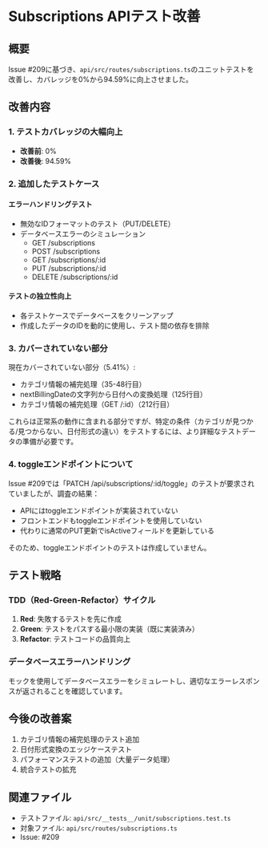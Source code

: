 # Subscriptions APIテスト改善

## 概要

Issue #209に基づき、`api/src/routes/subscriptions.ts`のユニットテストを改善し、カバレッジを0%から94.59%に向上させました。

## 改善内容

### 1. テストカバレッジの大幅向上
- **改善前**: 0%
- **改善後**: 94.59%

### 2. 追加したテストケース

#### エラーハンドリングテスト
- 無効なIDフォーマットのテスト（PUT/DELETE）
- データベースエラーのシミュレーション
  - GET /subscriptions
  - POST /subscriptions
  - GET /subscriptions/:id
  - PUT /subscriptions/:id
  - DELETE /subscriptions/:id

#### テストの独立性向上
- 各テストケースでデータベースをクリーンアップ
- 作成したデータのIDを動的に使用し、テスト間の依存を排除

### 3. カバーされていない部分

現在カバーされていない部分（5.41%）:
- カテゴリ情報の補完処理（35-48行目）
- nextBillingDateの文字列から日付への変換処理（125行目）
- カテゴリ情報の補完処理（GET /:id）（212行目）

これらは正常系の動作に含まれる部分ですが、特定の条件（カテゴリが見つかる/見つからない、日付形式の違い）をテストするには、より詳細なテストデータの準備が必要です。

### 4. toggleエンドポイントについて

Issue #209では「PATCH /api/subscriptions/:id/toggle」のテストが要求されていましたが、調査の結果：
- APIにはtoggleエンドポイントが実装されていない
- フロントエンドもtoggleエンドポイントを使用していない
- 代わりに通常のPUT更新でisActiveフィールドを更新している

そのため、toggleエンドポイントのテストは作成していません。

## テスト戦略

### TDD（Red-Green-Refactor）サイクル
1. **Red**: 失敗するテストを先に作成
2. **Green**: テストをパスする最小限の実装（既に実装済み）
3. **Refactor**: テストコードの品質向上

### データベースエラーハンドリング
モックを使用してデータベースエラーをシミュレートし、適切なエラーレスポンスが返されることを確認しています。

## 今後の改善案

1. カテゴリ情報の補完処理のテスト追加
2. 日付形式変換のエッジケーステスト
3. パフォーマンステストの追加（大量データ処理）
4. 統合テストの拡充

## 関連ファイル
- テストファイル: `api/src/__tests__/unit/subscriptions.test.ts`
- 対象ファイル: `api/src/routes/subscriptions.ts`
- Issue: #209